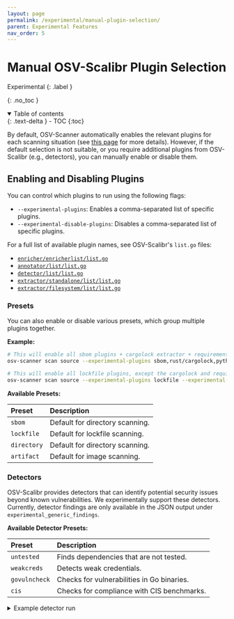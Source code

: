 ```yaml
---
layout: page
permalink: /experimental/manual-plugin-selection/
parent: Experimental Features
nav_order: 5
---
```


# Manual OSV-Scalibr Plugin Selection

Experimental
{: .label }

{: .no_toc }

<details open markdown="block">
  <summary>
    Table of contents
  </summary>
  {: .text-delta }
- TOC
{:toc}
</details>

By default, OSV-Scanner automatically enables the relevant plugins for each scanning situation (see [this page](./supported_languages_and_lockfiles.md) for more details). However, if the default selection is not suitable, or you require additional plugins from OSV-Scalibr (e.g., detectors), you can manually enable or disable them.

## Enabling and Disabling Plugins

You can control which plugins to run using the following flags:

- `--experimental-plugins`: Enables a comma-separated list of specific plugins.
- `--experimental-disable-plugins`: Disables a comma-separated list of specific plugins.

For a full list of available plugin names, see OSV-Scalibr's `list.go` files:

- [`enricher/enricherlist/list.go`](https://github.com/google/osv-scalibr/blob/main/enricher/enricherlist/list.go)
- [`annotator/list/list.go`](https://github.com/google/osv-scalibr/blob/main/annotator/list/list.go)
- [`detector/list/list.go`](https://github.com/google/osv-scalibr/blob/main/detector/list/list.go)
- [`extractor/standalone/list/list.go`](https://github.com/google/osv-scalibr/blob/main/extractor/standalone/list/list.go)
- [`extractor/filesystem/list/list.go`](https://github.com/google/osv-scalibr/blob/main/extractor/filesystem/list/list.go)

### Presets

You can also enable or disable various presets, which group multiple plugins together.

**Example:**

```bash
# This will enable all sbom plugins + cargolock extractor + requirements extractor
osv-scanner scan source --experimental-plugins sbom,rust/cargolock,python/requirements

# This will enable all lockfile plugins, except the cargolock and requirements extractors
osv-scanner scan source --experimental-plugins lockfile --experimental-disable-plugins rust/cargolock,python/requirements
```

**Available Presets:**

| Preset      | Description                               |
| :---------- | :---------------------------------------- |
| `sbom`      | Default for directory scanning.           |
| `lockfile`  | Default for lockfile scanning.            |
| `directory` | Default for directory scanning.           |
| `artifact`  | Default for image scanning.               |

### Detectors

OSV-Scalibr provides detectors that can identify potential security issues beyond known vulnerabilities. We experimentally support these detectors. Currently, detector findings are only available in the JSON output under `experimental_generic_findings`.

**Available Detector Presets:**

| Preset        | Description                                       |
| :------------ | :------------------------------------------------ |
| `untested`    | Finds dependencies that are not tested.           |
| `weakcreds`   | Detects weak credentials.                         |
| `govulncheck` | Checks for vulnerabilities in Go binaries.        |
| `cis`         | Checks for compliance with CIS benchmarks.        |

<details markdown="block">
<summary>
Example detector run
</summary>

```bash
osv-scanner scan image <img> --experimental-plugins=os/apk,weakcredentials/etcshadow --format=json
```

```json
{
  "results": [
    {
      "source": {
        "path": "/lib/apk/db/installed",
        "type": "os"
      },
      "packages": [
        {
          "package": {
            "name": "apk-tools",
            "os_package_name": "apk-tools",
            "version": "2.10.6-r0",
            "ecosystem": "Alpine:v3.10",
            "commit": "ee458ccae264321745e9622c759baf110130eb2f",
            "image_origin_details": {
              "index": 0
            }
          },
          "vulnerabilities": [
            "CVE-2021-36159"
          ],
          "groups": 1
        }
      ]
    }
  ],
  "experimental_config": {
    "licenses": {
      "summary": false,
      "allowlist": null
    }
  },
  "experimental_generic_findings": [
    {
      "Adv": {
        "ID": {
          "Publisher": "SCALIBR",
          "Reference": "etc-shadow-weakcredentials"
        },
        "Title": "Ensure all users have strong passwords configured",
        "Description": "The /etc/shadow file contains user account password hashes. These passwords must be strong and not easily guessable.",
        "Recommendation": "Run the following command to reset password for the reported users:/n# change password for USER: sudo passwd USER",
        "Sev": 5
      },
      "Target": {
        "Extra": "/etc/shadow: The following users have weak passwords:/nuser-bcrypt/n"
      },
      "Plugins": [
        "weakcredentials/etcshadow"
      ],
      "ExploitabilitySignals": null
    }
  ],
  "image_metadata": {
    "os": "Alpine Linux v3.10",
    "layer_metadata": [
      {
        "diff_id": "sha256:...",
        "command": "/bin/sh -c #(nop) ADD file:c5377eaa926bf412dd8d4a08b0a1f2399cfd708743533b0aa03b53d14cb4bb4e in / ",
        "is_empty": false,
        "base_image_index": 1
      },
      {
        "diff_id": "",
        "command": "/bin/sh -c #(nop)  CMD [\"/bin/sh\"]",
        "is_empty": true,
        "base_image_index": 1
      },
      {
        "diff_id": "sha256:...",
        "command": "RUN /bin/sh -c echo 'user-bcrypt:$2b$05$IYDlXvHmeORyyiUwu8KKuek2LE8VrxIYZ2skPvRDDNngpXJHRq7sG' /u003e/u003e /etc/shadow # buildkit",
        "is_empty": false,
        "base_image_index": 0
      },
      {
        "diff_id": "sha256:...",
        "command": "RUN /bin/sh -c echo 'user-descrypt:chERDiI95PGCQ' /u003e/u003e /etc/shadow # buildkit",
        "is_empty": false,
        "base_image_index": 0
      }
    ],
    "base_images": [
      {},
      {
        "name": "alpine",
        "tags": null
      }
    ]
  }
}
```

</details>

